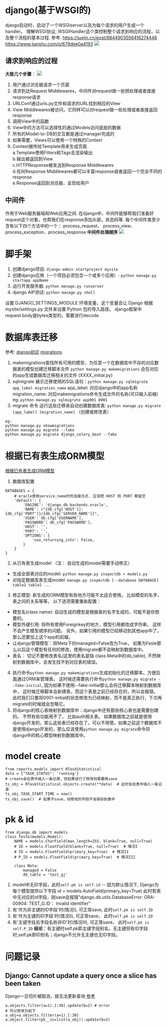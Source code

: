 
# django(基于WSGI的)
django启动时，启动了一个WSGIserver以及为每个请求的用户生成一个handler。
理解WSGI协议; WSGIHandler这个类控制整个请求到响应的流程，以及整个流程的基本过程.
参考: https://juejin.cn/post/6844903556416274446
        https://www.jianshu.com/p/679dee0a4193
![](images_attachments/207520619250381.png)


## 请求到响应的过程
**大致几个步骤**：
![](images_attachments/70970719245487.png)
1. 用户通过浏览器请求一个页面  
2. 请求到达Request Middlewares，中间件对request做一些预处理或者直接response请求  
3. URLConf通过urls.py文件和请求的URL找到相应的View  
4. View Middlewares被访问，它同样可以对request做一些处理或者直接返回response  
5. 调用View中的函数  
6. View中的方法可以选择性的通过Models访问底层的数据  
7. 所有的Model-to-DB的交互都是通过manager完成的  
8. 如果需要，Views可以使用一个特殊的Context  
9. Context被传给Template用来生成页面  
    a.Template使用Filters和Tags去渲染输出  
    b.输出被返回到View  
    c.HTTPResponse被发送到Response Middlewares  
    d.任何Response Middlewares都可以丰富response或者返回一个完全不同的response  
    e.Response返回到浏览器，呈现给用户  

## 中间件
作用于Web服务器端和Web应用之间.
在django中，中间件能够帮我们准备好request这个对象，也帮我们在response添加头部，状态码等.
每个中间件类至少含有以下四个方法中的一个：
process_request、 process_view、process_exception、process_response
**中间件处理顺序**
![](images_attachments/143280819226728.png)


# 脚手架
1. 创建django项目: `django-admin startproject mysite`
2. 创建django应用（一个项目必须包含一个或多个应用）: `python manage.py startapp appName`
3. 运行开发服务器: `python manage.py runserver`
4. django AIP测试: `python manage.py shell`

设置 DJANGO_SETTINGS_MODULE 环境变量，这个变量会让 Django 根据 mysite/settings.py 文件来设置 Python 包的导入路径。
django框架中request.body是bytes类型的，需要进行decode.

# 数据库表迁移
参考:
[django初识](https://docs.djangoproject.com/zh-hans/3.2/intro/overview/#)
[migrations](https://docs.djangoproject.com/zh-hans/3.2/topics/migrations)
1. makemigrations查找所有可用的模型，为任意一个在数据库中不存的对应数据表的模型创建迁移脚本文件
`python manage.py makemigrations`
会在对应的app生成数据库迁移相关的文件 (XXXX_initial.py)
2. sqlmigrate 展示迁移使用的SQL语句：`python manage.py sqlmigrate app_label migration_name`
app_label: 对应django中的app名称
migration_name: 对应makemigrations命令生成文件的名称(可只输入前缀)
eg: `python manage.py sqlmigrate app001 0001`
3. migrate 命令 运行这些迁移来自动创建数据库表: `python manage.py migrate [app_label] [migration_name]`  （创建或修改表）

```
eg:
python manage.py showmigrations
python manage.py migrate --fake
python manage.py migrate django_celery_beat --fake
```

# 根据已有表生成ORM模型
[根据已有表生成ORM模型](https://blog.csdn.net/qq_42128241/article/details/101847121)
1. 数据库配置
```
DATABASES = {
    # oracle使用service_name时的连接方式. 应该把 HOST 和 PORT 都留空
    'default': {
        'ENGINE': 'django.db.backends.oracle',
        'NAME': r"{db_cfg['HOST']}:{db_cfg['PORT']}/{db_cfg['SERVER_NAME']}",
        'USER': db_cfg['USERNAME'],
        'PASSWORD': db_cfg['PASSWORD'],
        'HOST': '',
        'PORT': '',
        'OPTIONS': {
            'use_returning_into': False,
        }
    }
}
```
2. 从已有表生成model （注： 自动生成的model需要手动修正）
* 生成全部表对应的model: `python manage.py inspectdb > models.py`
* 对指定数据库表生成model: `manage.py inspectdb [--database DATABASE] table1 table2 ...`
3. 修正模型: 新生成的ORM模型有些地方可能不太适合使用。 比如模型的名字，表之间的关系等等， 以下选项需要重新配置：
* 模型名(class name): 自动生成的模型是根据表的名字生成的，可能不是你想要的。
* 模型外键引用: 将所有使用Foreignkey的地方，模型引用都改成字符串。 这样不会产生模型顺序的问题。 另外，如果引用的模型已经移动到其他app中了，那么还要加上这个app的前缀。
* 让django管理模型：将Meta下的managed=False改为True， 如果为Fasle那么以后这个模型有任何的修改，使用migrate都不会映射到数据库中。
* 表名： 切记不要修改表名(这里的表名是指 class Meta中的db_table), 不然映射到数据库中，会发生找不到对应表的错误。
4. 执行命令`python manage.py makemigrations`生成初始化的迁移脚本。方便后面通过ORM来管理表。 这时候还需要执行命令`python manage.py migrate --fake-initial`, 因为如果不使用--fake-initial那么会将迁移脚本映射到数据库中， 这时候迁移脚本会新建表，而这个表是之前已经存在的，所以会报错。 此时我们只要将0001-initial的状态修改为已经映射，而不是真正执行，下次再migrate的时候就会忽略它。
5. 将django的核心表映射到数据库中：django中还有那些核心表也是需要创建的。 不然有些功能用不了。 比如auth相关表。 如果数据库之前就是使用django开发的，那么这些表已经存在了，可以不用管。如果之前这个数据库不是使用django开发的，那么应该使用`python manage.py migrate`命令将django中的核心模型映射到数据库中。 



# model create
```
from reports.models import RTaskStatistical
data = {"TASK_STATUS": 'running'}
# create会在表中插入一条记录，但如果进行了修改则需要再save
ts_obj = RTaskStatistical.objects.create(**data)  # 此时会在表中插入一条记录
ts_obj.TASK_START_TIME = now()
ts_obj.save()  # 如果不save，则修改的字段不会保存到表中
```

# pk & id
```
from django.db import models
class TestG(models.Model):
    NAME = models.CharField(max_length=255, blank=True, null=True)
    # ID = models.FloatField(blank=True, null=True)  # 情况I
    # ID = models.FloatField(primary_key=True)  # 情况II
    # P_ID = models.FloatField(primary_key=True)  # 情况III
   
    class Meta:
        managed = False
        db_table = 'test_gj'
```
1. model中无ID字段，此时`self.pk is self.id`
-- 因为默认情况下, Django为每个模型提供以下字段 id = models.AutoField(primary_key=True)
此时若表中无对应的id字段，刚save会报错"django.db.utils.DatabaseError: ORA-00904: TEST_G.ID： invalid identifier"
2. 有'作为非主键的ID字段'时(情况I), 可正常save, 此时`self.pk is self.ID`
3. 有'作为主键的ID字段'时(情况II), 可正常save， 此时`self.pk is self.ID`
4. 有'主键字段且字段名称非ID'时(情况III), 可正常save， 此时`self.pk is self.P_ID`
**结论**：有主键时self.pk即主键字段别名，无主键但有ID字段时,self.pk即ID别名；django不允许无主键也无ID字段。

# 问题记录
## Django: Cannot update a query once a slice has been taken
Django一旦切片被取消，就无法更新查询
 [参考](https://www.zhihu.com/question/57861389?sort=created)
 
 ```
a.objects.filter(a=1).[:30].update(b=2) # error
# 可以修改为如下
a_obj=a.objects.filter(a=1).[:30]
a.object.filter(pk__in=list(a_obj)).update(b=2)
```